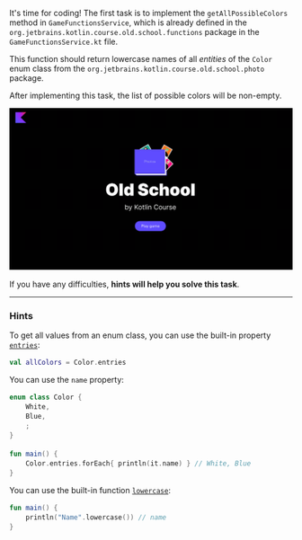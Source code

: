 It's time for coding! The first task is to implement the `getAllPossibleColors` 
method in `GameFunctionsService`, which is already defined in the `org.jetbrains.kotlin.course.old.school.functions` 
package in the `GameFunctionsService.kt` file.

This function should return lowercase names of all _entities_ of the `Color` enum class from the `org.jetbrains.kotlin.course.old.school.photo` package.

After implementing this task, the list of possible colors will be non-empty.

<div class="hint" title="Push me to view the expected state of the application after completing this task">

![Current state](../../utils/src/main/resources/images/old/school/states/state_1.gif)

</div>

If you have any difficulties, **hints will help you solve this task**.

----

### Hints

<div class="hint" title="Push me to learn how to get all values from an enum class">

To get all values from an enum class, you can use the built-in property [`entries`](https://kotlinlang.org/docs/enum-classes.html#working-with-enum-constants):
```kotlin
val allColors = Color.entries
```
</div>

<div class="hint" title="Push me to learn how to name of an enum entry">

You can use the `name` property:
```kotlin
enum class Color {
    White,
    Blue,
    ;
}

fun main() {
    Color.entries.forEach{ println(it.name) } // White, Blue
}
```
</div>

<div class="hint" title="Push me to learn how to lowercase a string">

You can use the built-in function [`lowercase`](https://kotlinlang.org/api/latest/jvm/stdlib/kotlin.text/lowercase.html):
```kotlin
fun main() {
    println("Name".lowercase()) // name
}
```
</div>

